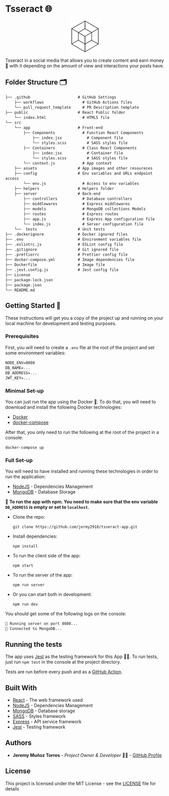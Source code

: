 # Tsseract 🌐

<p align="center">
  <img src='./src/assets/tsseract-logo.png' width='100' height='100' /> 
</p>

Tsseract in a social media that allows you to create content and earn money 💸 with it depending on the amount of view and interactions your posts have.

## Folder Structure 🗂️

    ├── .github                     # GitHub Settings
        ├── workflows                 # GitHub Actions files
        └── pull_request_template     # PR Description template
    ├── public                      # React Public folder
        └── index.html                # HTML5 file
    └── src
        └── app                     # Front-end
            ├── Components            # Function React Components
                ├── index.jsx           # Component file
                └── styles.scss         # SASS styles file
            ├── Containers            # Class React Components
                ├── index.jsx           # Container file
                └── styles.scss         # SASS styles file
            └── context.js            # App context
        ├── assets                  # App images and other resoureces
        ├── config                  # Env variables and URLs endpoint access
            └── env.js                # Access to env variables
        ├── helpers                 # Helpers folder
        ├── server                  # Back-end
            ├── controllers           # Database controllers
            ├── middlewares           # Express middlewares
            ├── models                # MongoDB collections Models
            ├── routes                # Express routes
            ├── app.js                # Express App configuration file
            └── index.js              # Server configuration file
        └──  tests                  # Unit tests
    ├── .dockerignore               # Docker ignored files
    ├── .env                        # Environment variables file
    ├── .eslintrc.js                # ESLint config file
    ├── .gitignore                  # Git ignored file
    ├── .prettierrc                 # Prettier config file
    ├── docker-compose.yml          # Image dependencies file
    ├── Dockerfile                  # Image file
    ├── .jest.config.js             # Jest config file
    ├── License
    ├── package-lock.json
    ├── package.json
    └── README.md

## Getting Started 🚀

These instructions will get you a copy of the project up and running on your local machine for development and testing purposes.

### Prerequisites

First, you will need to create a `.env` file at the root of the project and set some environment variables:

```
NODE_ENV=8080
DB_NAME=...
DB_ADDRESS=...
JWT_KEY=...
```

### Minimal Set-up

You can just run the app using the Docker 🐳. To do that, you will need to download and install the following Docker technologies:

- [Docker](https://docs.docker.com/get-docker/)
- [docker-compose](https://docs.docker.com/compose/install/)

After that, you only need to run the following at the root of the project in a console:

```
docker-compose up
```

### Full Set-up

You will need to have installed and running these technologies in order to run the application:

- [NodeJS](https://nodejs.org/es/) - Dependencies Management
- [MongoDB](https://www.mongodb.com/es) - Database Storage

📌 **To run the app with npm. You need to make sure that the env variable `DB_ADDRESS` is empty or set to `localhost`.**

- Clone the repo:

  ```
  git clone https://github.com/jermy2918/tsseract-app.git
  ```

- Install dependencies:

  ```
  npm install
  ```

- To run the client side of the app:

  ```
  npm start
  ```

- To run the server of the app:

  ```
  npm run server
  ```

- Or you can start both in development:

  ```
  npm run dev
  ```

You should get some of the following logs on the console:

```
🚀 Running server on port 8080...
📡 Connected to MongoDB...
```

## Running the tests

The app uses [Jest](https://jestjs.io/) as the testing framework for this App 🧑‍💻. To run tests, just run `npm test` in the console at the project directory.

Tests are run before every push and as a [GitHub Action](https://github.com/jermy2918/tsseract-app/actions).

## Built With

- [React](https://es.reactjs.org/) - The web framework used
- [NodeJS](https://nodejs.org/es/) - Dependencies Management
- [MongoDB](https://www.mongodb.com/es) - Database storage
- [SASS](https://sass-lang.com/) - Styles framework
- [Express](https://expressjs.com/es/) - API service framework
- [Jest](https://jestjs.io/) - Testing framework

## Authors

- **Jeremy Muñoz Torres** - _Project Owner & Developer_ 🧑‍💻 - [GitHub Profile](https://github.com/jermy2918)

## License

This project is licensed under the MIT License - see the [LICENSE](LICENSE) file for details
